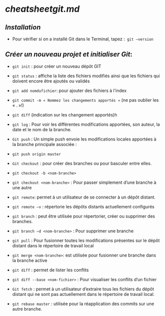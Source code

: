  # _cheatsheetgit.md_   
  
  ## _Installation_   
  
   - Pour vérifier si on a installé Git dans le Terminal, tapez :` git –version`

  ## _Créer un nouveau projet et initialiser Git_:
   
+ `git init` : pour créer un nouveau dépôt GIT
+ `git status` : affiche la liste des fichiers modifiés ainsi que les fichiers qui doivent encore être ajoutés ou validés
+ `git add nomdufichier`: pour ajouter des fichiers à l'index
+ `git commit -m « Nommez les changements apportés »` (ne pas oublier les « . »!)

	
+ `git diff` (indication sur les changement apportés)h

+ `git log` : Pour voir les différentes modifications apportées, son auteur, la date et le nom de la branche. 

+ `Git push` : Un simple push envoie les modifications locales apportées à la branche principale associée :
+ `git push origin master`
+ `Git checkout` :  pour créer des branches ou pour basculer entre elles.
+ `git checkout -b <nom-branche>`
+ `git checkout <nom-branche>` : Pour passer simplement d’une branche à une autre
+ `git remote`: permet à un utilisateur de se connecter à un dépôt distant.
+ `git remote –v` :  répertorie les dépôts distants actuellement configurés
+ `git branch` : peut être utilisée pour répertorier, créer ou supprimer des branches.
+ `git branch –d <nom-branche>` : Pour supprimer une branche
+ `git pull` : Pour fusionner toutes les modifications présentes sur le dépôt distant dans le répertoire de travail local
+ `git merge <nom-branche>`: est utilisée pour fusionner une branche dans la branche active
+ `git diff` : permet de lister les conflits
+ `git diff --base <nom-fichier>` :  Pour visualiser les conflits d’un fichier
+ `Git fetch` : permet à un utilisateur d’extraire tous les fichiers du dépôt distant qui ne sont pas actuellement dans le répertoire                   de travail local.  
+ `git rebase master` : utilisée pour la réapplication des commits sur une autre branche.  
